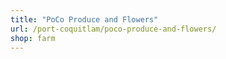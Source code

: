 ```yaml
---
title: "PoCo Produce and Flowers"
url: /port-coquitlam/poco-produce-and-flowers/
shop: farm
---
```

